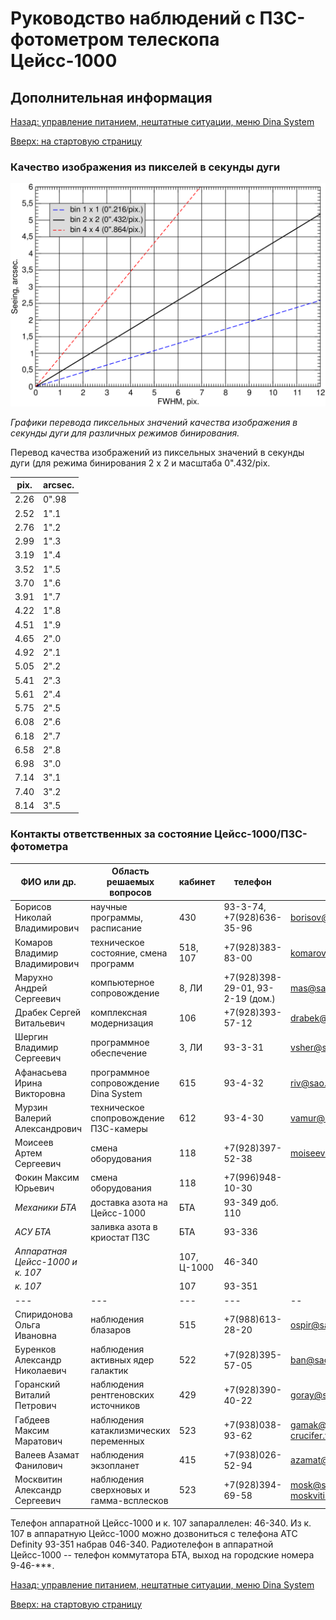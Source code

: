# Руководство наблюдений с ПЗС-фотометром телескопа Цейсс-1000

## Дополнительная информация

[Назад: управление питанием, нештатные ситуации, меню Dina System](Neshtat.md)

[Вверх: на стартовую страницу](index.md)

### Качество изображения из пикселей в секунды дуги

![Графики перевода пиксельных значений качества изображения в секунды дуги для различных режимов бинирования.](pic/Scale.png)

  *Графики перевода пиксельных значений качества изображения в секунды дуги для различных режимов бинирования.*


Перевод качества изображений из пиксельных значений в секунды дуги 
(для режима бинирования 2 х 2 и масштаба 0".432/pix.

   pix. | arcsec.
   ---  | ---
   2.26 | 0".98
   2.52 | 1".1 
   2.76 | 1".2 
   2.99 | 1".3 
   3.19 | 1".4 
   3.52 | 1".5 
   3.70 | 1".6 
   3.91 | 1".7 
   4.22 | 1".8 
   4.51 | 1".9 
   4.65 | 2".0 
   4.92 | 2".1 
   5.05 | 2".2 
   5.41 | 2".3 
   5.61 | 2".4 
   5.75 | 2".5 
   6.08 | 2".6 
   6.18 | 2".7 
   6.58 | 2".8 
   6.98 | 3".0 
   7.14 | 3".1 
   7.40 | 3".2 
   8.14 | 3".5 






### Контакты ответственных за состояние Цейсс-1000/ПЗС-фотометра

ФИО или др.                               | Область решаемых вопросов                |  кабинет    | телефон                           | e-mail
---                                       | ---                                      | ---         | ---                               | ---
Борисов Николай Владимирович              | научные программы, расписание            |  430        | 93-3-74, +7(928)636-35-96         | <borisov@sao.ru>
Комаров Владимир Владимирович             | техническое состояние, смена программ    |  518, 107   | +7(928)383-83-00                  | <komarov@sao.ru>
Марухно Андрей Сергеевич                  | компьютерное сопровождение               |  8, ЛИ      | +7(928)398-29-01, 93-2-19 (дом.)  | <mas@sao.ru>
Драбек Сергей Витальевич                  | комплексная модернизация                 |  106        | +7(928)393-57-12 | <drabek@sao.ru>
Шергин Владимир Сергеевич                 | программное обеспечение                  |  3, ЛИ      | 93-3-31          | <vsher@sao.ru> 
Афанасьева Ирина Викторовна               | программное сопровождение Dina System    |  615        | 93-4-32          | <riv@sao.ru>
Мурзин Валерий Александрович              | техническое спопровождение ПЗС-камеры    |  612        | 93-4-30          | <vamur@sao.ru>
Моисеев Артем Сергеевич                   | смена оборудования                       |  118        | +7(928)397-52-38 | <moiseevart1989@gmail.com>
Фокин Максим Юрьевич                      | смена оборудования                       |  118        | +7(996)948-10-30 |
*Механики БТА*                            | доставка азота на Цейсс-1000             |  БТА        | 93-349 доб. 110  |
*АСУ БТА*                                 | заливка азота в криостат ПЗС             |  БТА        | 93-336           |
*Аппаратная Цейсс-1000 и к. 107*          |                                          | 107, Ц-1000 | 46-340           |
*к. 107*                                  |                                          |  107        | 93-351           |
---                                       | ---                                      | ---         | ---              | --
Спиридонова Ольга Ивановна                | наблюдения блазаров                      |  515        | +7(988)613-28-20 | <ospir@sao.ru>
Буренков Александр Николаевич             | наблюдения активных ядер галактик        |  522        | +7(928)395-57-05 | <ban@sao.ru>
Горанский Виталий Петрович                | наблюдения рентгеновских источников      |  429        | +7(928)390-40-22 | <goray@sao.ru>
Габдеев Максим Маратович                  | наблюдения катаклизмических переменных   |  523        | +7(938)038-93-62 | <gamak@sao.ru>  <crucifer.troll@gmail.com>
Валеев Азамат Фанилович                   | наблюдения экзопланет                    |  415        | +7(938)026-52-94 | <azamat@sao.ru> 
Москвитин Александр Сергеевич             | наблюдения сверхновых и гамма-всплесков  |  523        | +7(928)394-69-58 | <mosk@sao.ru>  <moskvitin.alexander@gmail.com>  

                                          
Телефон аппаратной Цейсс-1000 и к. 107 запараллелен: 46-340. Из к. 107 в аппаратную Цейсс-1000 можно дозвониться с телефона ATC Definity 
93-351 набрав 046-340. 
Радиотелефон в аппаратной Цейсс-1000 -- телефон коммутатора БТА, выход на городские номера 9-46-***.


[Назад: управление питанием, нештатные ситуации, меню Dina System](Neshtat.md)

[Вверх: на стартовую страницу](index.md)


